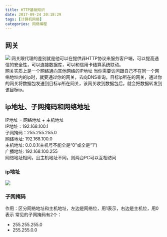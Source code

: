 ```yaml
---
title: HTTP基础知识
date: 2017-09-24 20:18:29  
tags: [计算机网络]  
categories: 网络编程
---
```

## 网关
![](http://owu391pls.bkt.clouddn.com/tjHttp1.png)
网关跟代理的差别就是他可以在提供非HTTP协议来服务客户端，可以提高通信的安全性，可以连接数据库，可以和信用卡结算系统联动。  
网关实质上是一个网络通向其他网络的IP地址
当你需要访问跟自己不在同一个网络地址内的ip时，就要通过你的网关，去向DNS查询，目标ip所在的网关，通过你的网关将数据包发送到目标ip所在网关，该网关收到数据包后，就会把数据转发到该目标ip。

## ip地址、子网掩码和网络地址
IP地址 = 网络地址 + 主机地址  
IP地址：192.168.100.1  
子网掩码：255.255.255.0  
网络地址: 192.168.100.0   
主机地址: 0.0.0.1(主机号不能全是“0”或全是“1”)  
广播地址: 192.168.100.255   
网络地址相同，且主机地址不同，则两台PC可以互相访问

### ip地址
![](http://owu391pls.bkt.clouddn.com/ip.png)

### 子网掩码
作用：区分网络地址和主机地址，左边是网络位，用1表示，右边是主机位，用0表示
常见的子网掩码有2个：  
- 255.255.255.0
- 255.255.0.0

